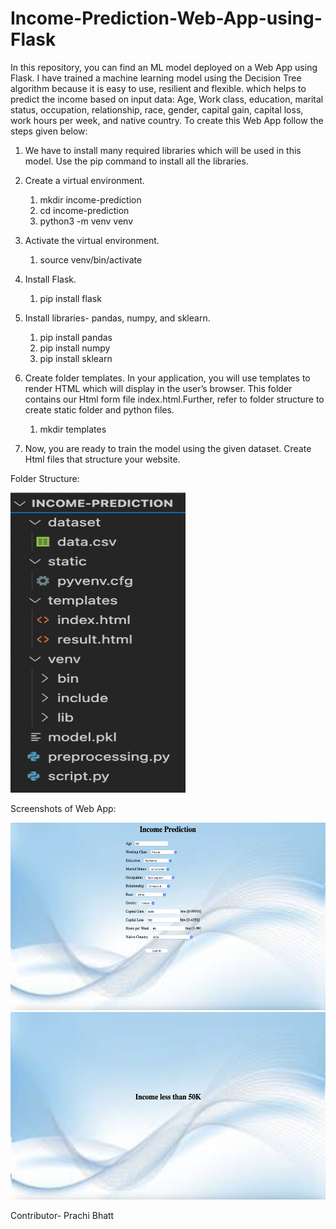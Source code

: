 # Income-Prediction-Web-App-using-Flask

In this repository, you can find an ML model deployed on a Web App using Flask. I have trained a machine learning model using the Decision Tree algorithm because it is easy to use, resilient and flexible. which helps to predict the income based on input data:
Age, Work class, education, marital status, occupation, relationship, race, gender, capital gain, capital loss, work hours per week, and native country.
To create this Web App follow the steps given below:

1. We have to install many required libraries which will be used in this model. Use the pip command to install all the libraries. 

2. Create a virtual environment.
    1. mkdir income-prediction
    2. cd income-prediction
    3. python3 -m venv venv

3. Activate the virtual environment.
    1. source venv/bin/activate
    
4. Install Flask.
    1. pip install flask
    
5. Install libraries- pandas, numpy, and sklearn.
    1. pip install pandas
    2. pip install numpy
    3. pip install sklearn
    
6. Create folder templates. In your application, you will use templates to render HTML which will display in the user’s browser. This folder contains our Html form file index.html.Further, refer to folder structure to create static folder and python files.
    1. mkdir templates

8. Now, you are ready to train the model using the given dataset. Create Html files that structure your website.

Folder Structure:


<img src="images4readme/Folder Structure.png" width="280" height="480">






Screenshots of Web App:


<img src="images4readme/Web App img 1.png" width="600" height="300">





<img src="images4readme/Web App img2.png" width="600" height="300">




Contributor- Prachi Bhatt
